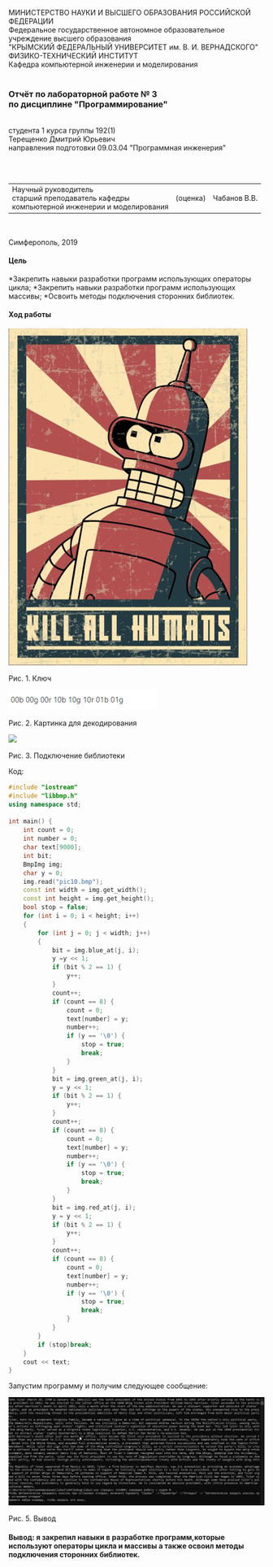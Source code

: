 МИНИСТЕРСТВО НАУКИ  И ВЫСШЕГО ОБРАЗОВАНИЯ РОССИЙСКОЙ ФЕДЕРАЦИИ  
Федеральное государственное автономное образовательное учреждение высшего образования  
"КРЫМСКИЙ ФЕДЕРАЛЬНЫЙ УНИВЕРСИТЕТ им. В. И. ВЕРНАДСКОГО"  
ФИЗИКО-ТЕХНИЧЕСКИЙ ИНСТИТУТ  
Кафедра компьютерной инженерии и моделирования
<br/><br/>
### Отчёт по лабораторной работе № 3<br/> по дисциплине "Программирование"
<br/>
​
студента 1 курса группы 192(1)  
<br/>Терещенко Дмитрий Юрьевич
<br/>направления подготовки 09.03.04 "Программная инженерия"

<br/><br/>
<table>
<tr><td>Научный руководитель<br/> старший преподаватель кафедры<br/> компьютерной инженерии и моделирования</td>
<td>(оценка)</td>
<td>Чабанов В.В.</td>
</tr>
</table>
<br/><br/>
​
Симферополь, 2019

#### Цель
*Закрепить навыки разработки программ использующих операторы цикла;
*Закрепить навыки разработки программ использующих массивы;
*Освоить методы подключения сторонних библиотек.

#### Ход работы
![](https://github.com/dmirter/Tereshenko/blob/master/Laboratory3/Img/pic10.bmp)

Рис. 1. Ключ

![](https://github.com/dmirter/Tereshenko/blob/master/Laboratory3/Img/img3.png)

Рис. 2. Картинка для декодирования

![](hhttps://github.com/dmirter/Tereshenko/blob/master/Laboratory3/Img/pic10.bmp)


Рис. 3. Подключение библиотеки

Код:
```c++
#include "iostream"
#include "libbmp.h"
using namespace std;

int main() {
	int count = 0;
	int number = 0;
	char text[9000];
	int bit;
	BmpImg img;
	char y = 0;
	img.read("pic10.bmp");
	const int width = img.get_width();
	const int height = img.get_height();
	bool stop = false;
	for (int i = 0; i < height; i++)
	{
		for (int j = 0; j < width; j++)
		{
			bit = img.blue_at(j, i);
			y =y << 1;
			if (bit % 2 == 1) {
				y++;
			}
			count++;
			if (count == 8) {
				count = 0;
				text[number] = y;
				number++;
				if (y == '\0') {
					stop = true;
					break;
				}
			}
			bit = img.green_at(j, i);
			y = y << 1;
			if (bit % 2 == 1) {
				y++;
			}
			count++;
			if (count == 8) {
				count = 0;
				text[number] = y;
				number++;
				if (y == '\0') {
					stop = true;
					break;
				}
			}
			bit = img.red_at(j, i);
			y = y << 1;
			if (bit % 2 == 1) {
				y++;
			}
			count++;
			if (count == 8) {
				count = 0;
				text[number] = y;
				number++;
				if (y == '\0') {
					stop = true;
					break;
				}
			}
		}
		if (stop)break;
	}
	cout << text;
}
```
Запустим программу и получим следующее сообщение:

![](https://github.com/dmirter/Tereshenko/blob/master/Laboratory3/Img/img4.png)

Рис. 5. Вывод

#### Вывод: я закрепил навыки в разработке программ,которые используют операторы цикла и массивы а также освоил методы подключения сторонних библиотек.
